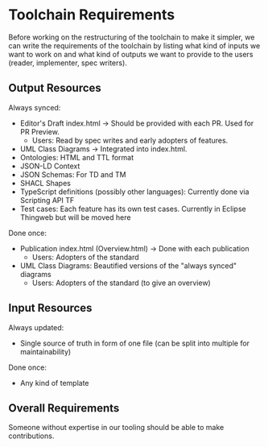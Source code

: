 # Toolchain Requirements

Before working on the restructuring of the toolchain to make it simpler, we can write the requirements of the toolchain 
by listing what kind of inputs we want to work on and what kind of outputs we want to provide to the users (reader, implementer, spec writers).

## Output Resources

Always synced:
- Editor's Draft index.html -> Should be provided with each PR. Used for PR Preview.
  - Users: Read by spec writes and early adopters of features.
- UML Class Diagrams -> Integrated into index.html. 
- Ontologies: HTML and TTL format
- JSON-LD Context
- JSON Schemas: For TD and TM
- SHACL Shapes
- TypeScript definitions (possibly other languages): Currently done via Scripting API TF
- Test cases: Each feature has its own test cases. Currently in Eclipse Thingweb but will be moved here

Done once:
- Publication index.html (Overview.html) -> Done with each publication
  - Users: Adopters of the standard
- UML Class Diagrams: Beautified versions of the "always synced" diagrams
  - Users: Adopters of the standard (to give an overview)

## Input Resources

Always updated:

- Single source of truth in form of one file (can be split into multiple for maintainability)

Done once:

- Any kind of template

## Overall Requirements

Someone without expertise in our tooling should be able to make contributions.
